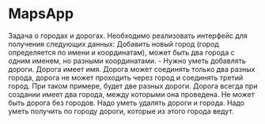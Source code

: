 # MapsApp
Задача о городах и дорогах.
Необходимо реализовать интерфейс для получения следующих данных: Добавить новый
город (город определяется по имени и координатам), может быть два города с одним
именем, но разными координатами. - Нужно уметь добавлять дороги. Дорога имеет имя.
Дорога может соединять только два разных города, дорога не может проходить через
город и соединять третий город. При таком примере, будет две разных дороги. Дорога
всегда при создании имеет два города, между которыми она проведена. Не может быть
дорога без городов. Надо уметь удалять дороги и города. Надо уметь получить по городу
дороги, которые из этого города ведут.
